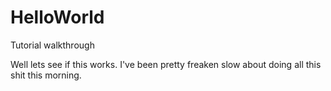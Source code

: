 # HelloWorld
Tutorial walkthrough

Well lets see if this works. I've been pretty freaken slow about doing all this shit this morning.
